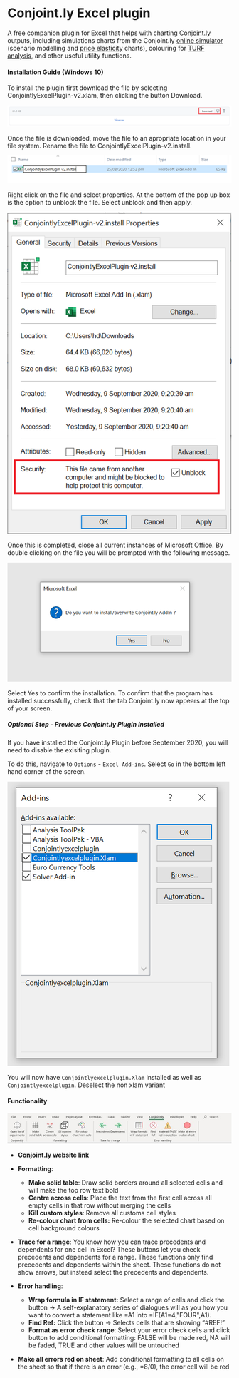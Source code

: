 # Conjoint.ly Excel plugin
A free companion plugin for Excel that helps with charting [Conjoint.ly](https://conjointly.com/) outputs, including simulations charts from the Conjoint.ly [online simulator](https://conjointly.com/guides/conjoint-preference-share-simulator/) (scenario modelling and [price elasticity](https://conjointly.com/guides/understanding-price-elasticity-of-demand/) charts), colouring for [TURF analysis](https://conjointly.com/blog/turf-analysis/), and other useful utility functions.

#### Installation Guide (Windows 10)

To install the plugin first download the file by selecting ConjointlyExcelPlugin-v2.xlam, then clicking the button Download. 

![img](GuideImages/download.PNG)

Once the file is downloaded, move the file to an apropriate location in your file system. Rename the file to ConjointlyExcelPlugin-v2.install.

![img](GuideImages/Rename.PNG)

Right click on the file and select properties. At the bottom of the pop up box is the option to unblock the file. Select unblock and then apply.

![img](GuideImages/unblock.PNG)

Once this is completed, close all current instances of Microsoft Office. By double clicking on the file you will be prompted with the following message. 


![img](GuideImages/Prompt.PNG)

Select Yes to confirm the installation. To confirm that the program has installed successfully, check that the tab Conjoint.ly now appears at the top of your screen.

##### Optional Step - Previous Conjoint.ly Plugin Installed 
If you have installed the Conjoint.ly Plugin before September 2020, you will need to disable the exisiting plugin.

To do this, navigate to `Options` - `Excel Add-ins`. Select `Go` in the bottom left hand corner of the screen.


![img](GuideImages/Deselect.PNG)

You will now have `Conjointlyexcelplugin.Xlam` installed as well as `Conjointlyexcelplugin`. Deselect the non xlam variant



#### Functionality

![img](clip_image002.jpg)

- **Conjoint.ly website link**
- **Formatting**:

  - **Make solid table**: Draw solid borders around      all selected cells and will make the top row text bold
  - **Centre across cells**: Place the text from the      first cell across all empty cells in that row without merging the cells
  - **Kill custom styles**: Remove all customs cell      styles
  - **Re-colour chart from cells:** Re-colour the selected      chart based on cell background colours

- **Trace for a range**: You know how you can trace     precedents and dependents for one cell in Excel? These buttons let you     check precedents and dependents for a range. These functions only find     precedents and dependents within the sheet. These functions do not show     arrows, but instead select the precedents and dependents.

- **Error handling**:

  - **Wrap formula in IF statement:** Select a range of cells      and click the button -> A self-explanatory series of dialogues will as      you how you want to convert a statement like =A1 into      =IF(A1=4,"FOUR",A1).
  - **Find Ref:** Click the button -> Selects cells that      are showing “#REF!”
  - **Format as error check range**: Select your error check      cells and click button to add conditional formatting: FALSE will be made      red, NA will be faded, TRUE and other values will be untouched
 - **Make all errors red on sheet**: Add conditional formatting to all cells on the sheet so that if there is an error (e.g., =8/0), the error cell will be red
